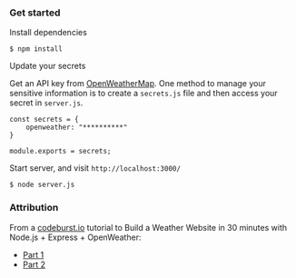 ### Get started

Install dependencies

    $ npm install

Update your secrets

Get an API key from [OpenWeatherMap](https://openweathermap.org/api). One method to manage your sensitive information is to create a `secrets.js` file and then access your secret in `server.js`.

```
const secrets = {
    openweather: "**********"
}

module.exports = secrets;

```

Start server, and visit `http://localhost:3000/`

    $ node server.js

### Attribution

From a [codeburst.io](https://codeburst.io) tutorial to Build a Weather Website in 30 minutes with Node.js + Express + OpenWeather:
* [Part 1](https://codeburst.io/build-a-simple-weather-app-with-node-js-in-just-16-lines-of-code-32261690901d)
* [Part 2](https://codeburst.io/build-a-weather-website-in-30-minutes-with-node-js-express-openweather-a317f904897b)
